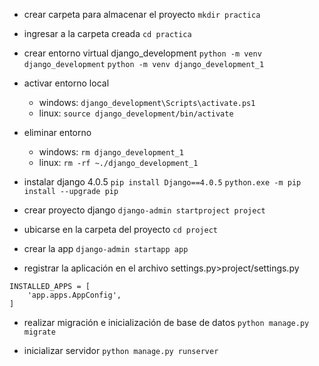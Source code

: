 * crear carpeta para almacenar el proyecto
    `mkdir practica`

* ingresar a la carpeta creada
    `cd practica`

* crear entorno virtual django_development
    `python -m venv django_development`
    `python -m venv django_development_1`

* activar entorno local    
    * windows: 
        `django_development\Scripts\activate.ps1`    
    * linux: 
        `source django_development/bin/activate`

* eliminar entorno    
    * windows: 
        `rm django_development_1`    
    * linux: 
        `rm -rf ~./django_development_1`

* instalar django 4.0.5
    `pip install Django==4.0.5`
    `python.exe -m pip install --upgrade pip`

* crear proyecto django
    `django-admin startproject project`

* ubicarse en la carpeta del proyecto
    `cd project`

* crear la app
    `django-admin startapp app`

* registrar la aplicación en el archivo settings.py>project/settings.py
```
INSTALLED_APPS = [ 
    'app.apps.AppConfig',
]
```

* realizar migración e inicialización de base de datos
    `python manage.py migrate`
    
* inicializar servidor
    `python manage.py runserver` 